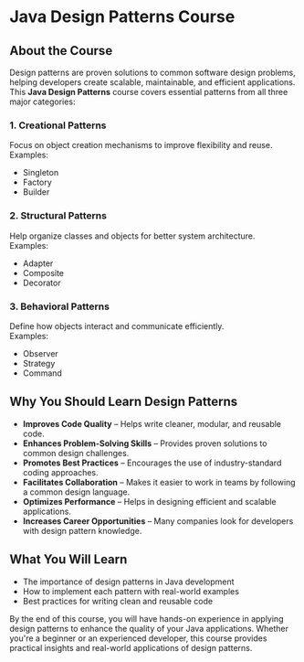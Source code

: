 # Java Design Patterns Course

## About the Course

Design patterns are proven solutions to common software design problems, helping developers create scalable, maintainable, and efficient applications. This **Java Design Patterns** course covers essential patterns from all three major categories:

### 1. Creational Patterns  
Focus on object creation mechanisms to improve flexibility and reuse.  
Examples:  
- Singleton  
- Factory  
- Builder  

### 2. Structural Patterns  
Help organize classes and objects for better system architecture.  
Examples:  
- Adapter  
- Composite  
- Decorator  

### 3. Behavioral Patterns  
Define how objects interact and communicate efficiently.  
Examples:  
- Observer  
- Strategy  
- Command  

## Why You Should Learn Design Patterns  

- **Improves Code Quality** – Helps write cleaner, modular, and reusable code.  
- **Enhances Problem-Solving Skills** – Provides proven solutions to common design challenges.  
- **Promotes Best Practices** – Encourages the use of industry-standard coding approaches.  
- **Facilitates Collaboration** – Makes it easier to work in teams by following a common design language.  
- **Optimizes Performance** – Helps in designing efficient and scalable applications.  
- **Increases Career Opportunities** – Many companies look for developers with design pattern knowledge.  

## What You Will Learn  
- The importance of design patterns in Java development  
- How to implement each pattern with real-world examples  
- Best practices for writing clean and reusable code  

By the end of this course, you will have hands-on experience in applying design patterns to enhance the quality of your Java applications. Whether you're a beginner or an experienced developer, this course provides practical insights and real-world applications of design patterns.
